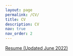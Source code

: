 ```yaml
---
layout: page
permalink: /CV/
title: CV
description: CV
nav: true
nav_order: 2
---
```


<a href=../assets/pdf/Resume.pdf>Resume (Updated June 2022)</a>
